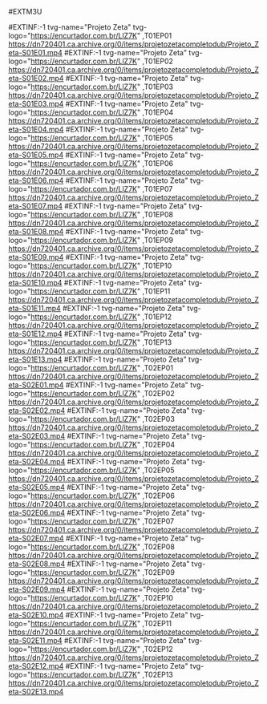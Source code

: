 #EXTM3U

#EXTINF:-1 tvg-name="Projeto Zeta" tvg-logo="https://encurtador.com.br/LlZ7K" ,T01EP01
https://dn720401.ca.archive.org/0/items/projetozetacompletodub/Projeto_Zeta-S01E01.mp4
#EXTINF:-1 tvg-name="Projeto Zeta" tvg-logo="https://encurtador.com.br/LlZ7K" ,T01EP02
https://dn720401.ca.archive.org/0/items/projetozetacompletodub/Projeto_Zeta-S01E02.mp4
#EXTINF:-1 tvg-name="Projeto Zeta" tvg-logo="https://encurtador.com.br/LlZ7K" ,T01EP03
https://dn720401.ca.archive.org/0/items/projetozetacompletodub/Projeto_Zeta-S01E03.mp4
#EXTINF:-1 tvg-name="Projeto Zeta" tvg-logo="https://encurtador.com.br/LlZ7K" ,T01EP04
https://dn720401.ca.archive.org/0/items/projetozetacompletodub/Projeto_Zeta-S01E04.mp4
#EXTINF:-1 tvg-name="Projeto Zeta" tvg-logo="https://encurtador.com.br/LlZ7K" ,T01EP05
https://dn720401.ca.archive.org/0/items/projetozetacompletodub/Projeto_Zeta-S01E05.mp4
#EXTINF:-1 tvg-name="Projeto Zeta" tvg-logo="https://encurtador.com.br/LlZ7K" ,T01EP06
https://dn720401.ca.archive.org/0/items/projetozetacompletodub/Projeto_Zeta-S01E06.mp4
#EXTINF:-1 tvg-name="Projeto Zeta" tvg-logo="https://encurtador.com.br/LlZ7K" ,T01EP07
https://dn720401.ca.archive.org/0/items/projetozetacompletodub/Projeto_Zeta-S01E07.mp4
#EXTINF:-1 tvg-name="Projeto Zeta" tvg-logo="https://encurtador.com.br/LlZ7K" ,T01EP08
https://dn720401.ca.archive.org/0/items/projetozetacompletodub/Projeto_Zeta-S01E08.mp4
#EXTINF:-1 tvg-name="Projeto Zeta" tvg-logo="https://encurtador.com.br/LlZ7K" ,T01EP09
https://dn720401.ca.archive.org/0/items/projetozetacompletodub/Projeto_Zeta-S01E09.mp4
#EXTINF:-1 tvg-name="Projeto Zeta" tvg-logo="https://encurtador.com.br/LlZ7K" ,T01EP10
https://dn720401.ca.archive.org/0/items/projetozetacompletodub/Projeto_Zeta-S01E10.mp4
#EXTINF:-1 tvg-name="Projeto Zeta" tvg-logo="https://encurtador.com.br/LlZ7K" ,T01EP11
https://dn720401.ca.archive.org/0/items/projetozetacompletodub/Projeto_Zeta-S01E11.mp4
#EXTINF:-1 tvg-name="Projeto Zeta" tvg-logo="https://encurtador.com.br/LlZ7K" ,T01EP12
https://dn720401.ca.archive.org/0/items/projetozetacompletodub/Projeto_Zeta-S01E12.mp4
#EXTINF:-1 tvg-name="Projeto Zeta" tvg-logo="https://encurtador.com.br/LlZ7K" ,T01EP13
https://dn720401.ca.archive.org/0/items/projetozetacompletodub/Projeto_Zeta-S01E13.mp4
#EXTINF:-1 tvg-name="Projeto Zeta" tvg-logo="https://encurtador.com.br/LlZ7K" ,T02EP01
https://dn720401.ca.archive.org/0/items/projetozetacompletodub/Projeto_Zeta-S02E01.mp4
#EXTINF:-1 tvg-name="Projeto Zeta" tvg-logo="https://encurtador.com.br/LlZ7K" ,T02EP02
https://dn720401.ca.archive.org/0/items/projetozetacompletodub/Projeto_Zeta-S02E02.mp4
#EXTINF:-1 tvg-name="Projeto Zeta" tvg-logo="https://encurtador.com.br/LlZ7K" ,T02EP03
https://dn720401.ca.archive.org/0/items/projetozetacompletodub/Projeto_Zeta-S02E03.mp4
#EXTINF:-1 tvg-name="Projeto Zeta" tvg-logo="https://encurtador.com.br/LlZ7K" ,T02EP04
https://dn720401.ca.archive.org/0/items/projetozetacompletodub/Projeto_Zeta-S02E04.mp4
#EXTINF:-1 tvg-name="Projeto Zeta" tvg-logo="https://encurtador.com.br/LlZ7K" ,T02EP05
https://dn720401.ca.archive.org/0/items/projetozetacompletodub/Projeto_Zeta-S02E05.mp4
#EXTINF:-1 tvg-name="Projeto Zeta" tvg-logo="https://encurtador.com.br/LlZ7K" ,T02EP06
https://dn720401.ca.archive.org/0/items/projetozetacompletodub/Projeto_Zeta-S02E06.mp4
#EXTINF:-1 tvg-name="Projeto Zeta" tvg-logo="https://encurtador.com.br/LlZ7K" ,T02EP07
https://dn720401.ca.archive.org/0/items/projetozetacompletodub/Projeto_Zeta-S02E07.mp4
#EXTINF:-1 tvg-name="Projeto Zeta" tvg-logo="https://encurtador.com.br/LlZ7K" ,T02EP08
https://dn720401.ca.archive.org/0/items/projetozetacompletodub/Projeto_Zeta-S02E08.mp4
#EXTINF:-1 tvg-name="Projeto Zeta" tvg-logo="https://encurtador.com.br/LlZ7K" ,T02EP09
https://dn720401.ca.archive.org/0/items/projetozetacompletodub/Projeto_Zeta-S02E09.mp4
#EXTINF:-1 tvg-name="Projeto Zeta" tvg-logo="https://encurtador.com.br/LlZ7K" ,T02EP10
https://dn720401.ca.archive.org/0/items/projetozetacompletodub/Projeto_Zeta-S02E10.mp4
#EXTINF:-1 tvg-name="Projeto Zeta" tvg-logo="https://encurtador.com.br/LlZ7K" ,T02EP11
https://dn720401.ca.archive.org/0/items/projetozetacompletodub/Projeto_Zeta-S02E11.mp4
#EXTINF:-1 tvg-name="Projeto Zeta" tvg-logo="https://encurtador.com.br/LlZ7K" ,T02EP12
https://dn720401.ca.archive.org/0/items/projetozetacompletodub/Projeto_Zeta-S02E12.mp4
#EXTINF:-1 tvg-name="Projeto Zeta" tvg-logo="https://encurtador.com.br/LlZ7K" ,T02EP13
https://dn720401.ca.archive.org/0/items/projetozetacompletodub/Projeto_Zeta-S02E13.mp4
